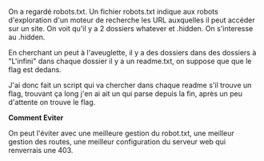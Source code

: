 On a regardé robots.txt. Un fichier robots.txt indique aux robots d'exploration d'un moteur de recherche les URL auxquelles il peut accéder sur un site. On voit qu'il y a 2 dossiers whatever et .hidden. On s'interesse au .hidden. 

En cherchant un peut à l'aveuglette, il y a des dossiers dans des dossiers à "L'infini" dans chaque dossier il y a un readme.txt, on suppose que que le flag est dedans.

J'ai donc fait un script qui va chercher dans chaque readme s'il trouve un flag, trouvant ça long j'en ai ait un qui parse depuis la fin, après un peu d'attente on trouve le flag.

**Comment Eviter**

On peut l'éviter avec une meilleure gestion du robot.txt, une meilleur gestion des routes, une meilleur configuration du serveur web qui renverrais une 403.
